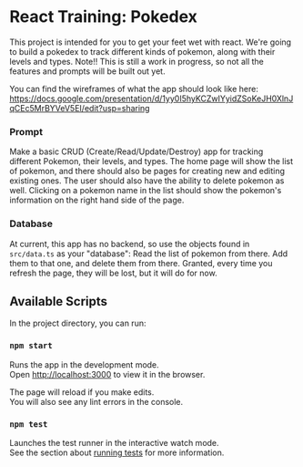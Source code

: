 # React Training: Pokedex 
This project is intended for you to get your feet wet with react.  We're going
to build a pokedex to track different kinds of pokemon, along with their levels
and types.  Note!! This is still a work in progress, so not all the features
and prompts will be built out yet.

You can find the wireframes of what the app should look like here:
https://docs.google.com/presentation/d/1yy0I5hyKCZwIYyidZSoKeJH0XlnJqCEc5MrBYVeV5EI/edit?usp=sharing

### Prompt
Make a basic CRUD (Create/Read/Update/Destroy) app for tracking different Pokemon, their levels, and types.
The home page will show the list of pokemon, and there should also be pages for
creating new and editing existing ones.  The user should also have the ability
to delete pokemon as well.  Clicking on a pokemon name in the list should show
the pokemon's information on the right hand side of the page.

### Database
At current, this app has no backend, so use the objects found in `src/data.ts`
as your "database": Read the list of pokemon from there.  Add them to that one,
and delete them from there.  Granted, every time you refresh the page, they will
be lost, but it will do for now.

## Available Scripts

In the project directory, you can run:

### `npm start`

Runs the app in the development mode.\
Open [http://localhost:3000](http://localhost:3000) to view it in the browser.

The page will reload if you make edits.\
You will also see any lint errors in the console.

### `npm test`

Launches the test runner in the interactive watch mode.\
See the section about [running tests](https://facebook.github.io/create-react-app/docs/running-tests) for more information.